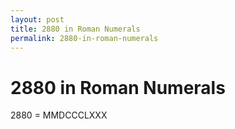 ```yaml
---
layout: post
title: 2880 in Roman Numerals
permalink: 2880-in-roman-numerals
---
```


# 2880 in Roman Numerals

2880 = MMDCCCLXXX
